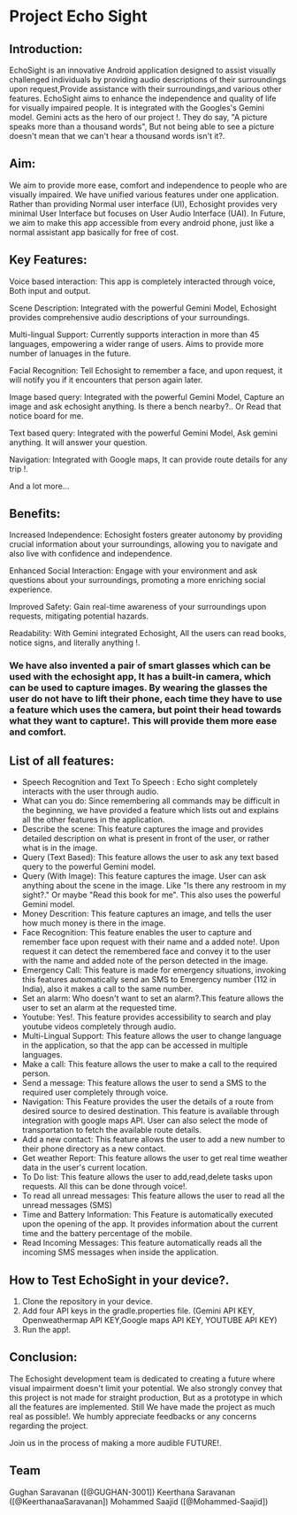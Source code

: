 # Project Echo Sight

## Introduction:

 EchoSight is an innovative Android application designed to assist visually challenged individuals by providing audio descriptions of their surroundings upon request,Provide assistance with their surroundings,and various other features. EchoSight aims to enhance the independence and quality of life for visually impaired people. It is integrated with the Googles's Gemini model. Gemini acts as the hero of our project !.
 They do say, "A picture speaks more than a thousand words", But not being able to see a picture doesn't mean that we can't hear a thousand words isn't it?.

## Aim:

 We aim to provide more ease, comfort and independence to people who are visually impaired. We have unified various features under one application. Rather than providing Normal user interface (UI), Echosight provides very minimal User Interface but focuses on User Audio Interface (UAI). In Future, we aim to make this app accessible from every android phone, just like a normal assistant app basically for free of cost.  
 
 

## Key Features:

 Voice based interaction: This app is completely interacted through voice, Both input and output.

 Scene Description: Integrated with the powerful Gemini Model, Echosight provides comprehensive audio descriptions of your surroundings.
 
 Multi-lingual Support: Currently supports interaction in more than 45 languages, empowering a wider range of users. Aims to provide more number of lanuages in the future.
 
 Facial Recognition: Tell Echosight to remember a face, and upon request, it will notify you if it encounters that person again later.
 
 Image based query: Integrated with the powerful Gemini Model, Capture an image and ask echosight anything. Is there a bench nearby?.. Or Read that notice board for me.
 
 Text based query: Integrated with the powerful Gemini Model, Ask gemini anything. It will answer your question.
 
 Navigation: Integrated with Google maps, It can provide route details for any trip !.
 
 And a lot more...

## Benefits:

 Increased Independence: Echosight fosters greater autonomy by providing crucial information about your surroundings, allowing you to navigate and also live with confidence and independence.
 
 Enhanced Social Interaction: Engage with your environment and ask questions about your surroundings, promoting a more enriching social experience.
 
 Improved Safety: Gain real-time awareness of your surroundings upon requests, mitigating potential hazards.
 
 Readability: With Gemini integrated Echosight, All the users can read books, notice signs, and literally anything !.

### We have also invented a pair of smart glasses which can be used with the echosight app, It has a built-in camera, which can be used to capture images. By wearing the glasses the user do not have to lift their phone, each time they have to use a feature which uses the camera, but point their head towards what they want to capture!. This will provide them more ease and comfort.


## List of all features:

- Speech Recognition and Text To Speech : Echo sight completely interacts with the user through audio.
- What can you do: Since remembering all commands may be difficult in the beginning, we have provided a feature which lists out and explains all the other features in the application.
- Describe the scene: This feature captures the image and provides detailed description on what is present in front of the user, or rather what is in the image.
- Query (Text Based): This feature allows the user to ask any text based query to the powerful Gemini model.
- Query (With Image): This feature captures the image. User can ask anything about the scene in the image. Like "Is there any restroom in my sight?." Or maybe "Read this book for me". This also uses the powerful Gemini model.
- Money Descrition: This feature captures an image, and tells the user how much money is there in the image.
- Face Recognition: This feature enables the user to capture and remember face upon request with their name and a added note!. Upon request it can detect the remembered face and convey it to the user with the name and added note of the person detected in the image.
-  Emergency Call: This feature is made for emergency situations, invoking this features automatically send an SMS to Emergency number (112 in India), also it makes a call to the same number.
- Set an alarm: Who doesn't want to set an alarm?.This feature allows the user to set an alarm at the requested time.
- Youtube: Yes!. This feature provides accessibility to search and play youtube videos completely through audio.
- Multi-Lingual Support: This feature allows the user to change language in the application, so that the app can be accessed in multiple languages.
- Make a call: This feature allows the user to make a call to the required person.
- Send a message: This feature allows the user to send a SMS to the required user completely through voice.
- Navigation: This Feature provides the user the details of a route from desired source to desired destination. This feature is available through integration with google maps API. User can also select the mode of transportation to fetch the available route details.
- Add a new contact: This feature allows the user to add a new number to their phone directory as a new contact.
- Get weather Report: This feature allows the user to get real time weather data in the user's current location.
- To Do list: This feature allows the user to add,read,delete tasks upon requests. All this can be done through voice!.
- To read all unread messages: This feature allows the user to read all the unread messages (SMS)
- Time and Battery Information: This Feature is automatically executed upon the opening of the app. It provides information about the current time and the battery percentage of the mobile.
- Read Incoming Messages: This feature automatically reads all the incoming SMS messages when inside the application.

## How to Test EchoSight in your device?.
 1. Clone the repository in your device.
 2. Add four API keys in the gradle.properties file. (Gemini API KEY, Openweathermap API KEY,Google maps API KEY, YOUTUBE API KEY)
 3. Run the app!.
 

## Conclusion:
 The Echosight development team is dedicated to creating a future where visual impairment doesn't limit your potential. We also strongly convey  that this project is not made for straight production, But as a prototype in which all the features are implemented. Still We have made the project as much real as possible!. We humbly appreciate feedbacks or any concerns regarding the project.
 
 Join us in the process of making a more audible FUTURE!. 
 

## Team

 Gughan Saravanan ([@GUGHAN-3001]) 
 Keerthana Saravanan ([@KeerthanaaSaravanan]) 
 Mohammed Saajid ([@Mohammed-Saajid]) 